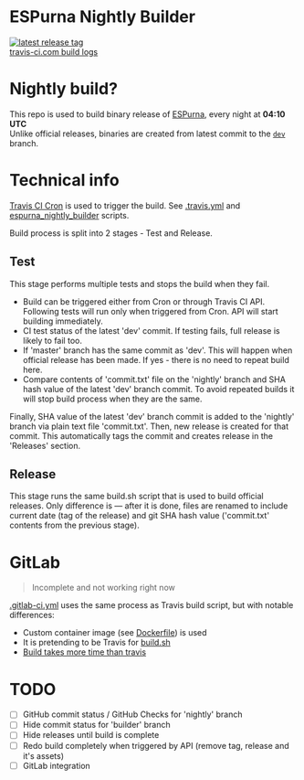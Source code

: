 # ESPurna Nightly Builder
[![latest release tag](https://img.shields.io/github/release/mcspr/espurna-nightly-builder/all.svg?label=Latest%20release)](https://github.com/mcspr/espurna-nightly-builder/releases)  
[travis-ci.com build logs](https://travis-ci.com/mcspr/espurna-nightly-builder/builds)

# Nightly build?

This repo is used to build binary release of [ESPurna](https://github.com/xoseperez/espurna), every night at **04:10 UTC**  
Unlike official releases, binaries are created from latest commit to the [`dev`](https://github.com/xoseperez/espurna/tree/dev) branch.

# Technical info
[Travis CI Cron](https://docs.travis-ci.com/user/cron-jobs/) is used to trigger the build. See [.travis.yml](https://github.com/mcspr/espurna-nightly-builder/blob/builder/.travis.yml) and [espurna_nightly_builder](https://github.com/mcspr/espurna-nightly-builder/tree/builder/espurna_nightly_builder) scripts.

Build process is split into 2 stages - Test and Release.

## Test

This stage performs multiple tests and stops the build when they fail.
- Build can be triggered either from Cron or through Travis CI API. Following tests will run only when triggered from Cron. API will start building immediately.
- CI test status of the latest 'dev' commit. If testing fails, full release is likely to fail too.
- If 'master' branch has the same commit as 'dev'. This will happen when official release has been made. If yes - there is no need to repeat build here.
- Compare contents of 'commit.txt' file on the 'nightly' branch and SHA hash value of the latest 'dev' branch commit. To avoid repeated builds it will stop build process when they are the same. 

Finally, SHA value of the latest 'dev' branch commit is added to the 'nightly' branch via plain text file 'commit.txt'. Then, new release is created for that commit. This automatically tags the commit and creates release in the 'Releases' section.

## Release

This stage runs the same build.sh script that is used to build official releases. Only difference is — after it is done, files are renamed to include current date (tag of the release) and git SHA hash value ('commit.txt' contents from the previous stage).

# GitLab

> Incomplete and not working right now

[.gitlab-ci.yml](https://github.com/mcspr/espurna-nightly-builder/blob/builder/.gitlab-ci.yml) uses the same process as Travis build script, but with notable differences:
- Custom container image (see [Dockerfile](https://github.com/mcspr/espurna-nightly-builder/blob/builder/Dockerfile)) is used
- It is pretending to be Travis for [build.sh](https://github.com/mcspr/espurna-nightly-builder/blob/f702837ed95bf1174584269e7fd6f75fe4acf85c/.gitlab-ci.yml#L65)
- [Build takes more time than travis](https://gitlab.com/mcspr/espurna-travis-test/pipelines/25418527)

# TODO

- [ ] GitHub commit status / GitHub Checks for 'nightly' branch
- [ ] Hide commit status for 'builder' branch
- [ ] Hide releases until build is complete
- [ ] Redo build completely when triggered by API (remove tag, release and it's assets)
- [ ] GitLab integration
